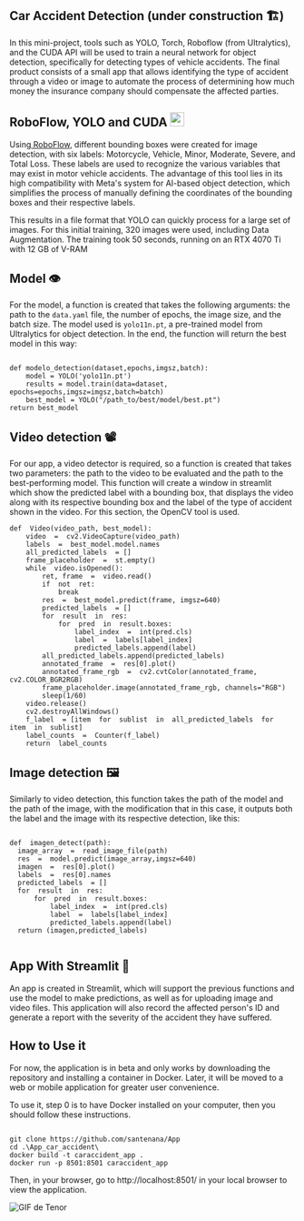 ﻿
  

## Car Accident Detection (under construction 🏗️)

In this mini-project, tools such as YOLO, Torch, Roboflow (from Ultralytics), and the CUDA API will be used to train a neural network for object detection, specifically for detecting types of vehicle accidents. The final product consists of a small app that allows identifying the type of accident through a video or image to automate the process of determining how much money the insurance company should compensate the affected parties.

  
  

## RoboFlow, YOLO and CUDA <image src="https://cdn.icon-icons.com/icons2/2699/PNG/512/nvidia_logo_icon_169902.png"  width="25">

  

Using<a  href="https://universe.roboflow.com/"  title="Title"> RoboFlow</a>, different bounding boxes were created for image detection, with six labels: Motorcycle, Vehicle, Minor, Moderate, Severe, and Total Loss. These labels are used to recognize the various variables that may exist in motor vehicle accidents. The advantage of this tool lies in its high compatibility with Meta's system for AI-based object detection, which simplifies the process of manually defining the coordinates of the bounding boxes and their respective labels.

  

This results in a file format that YOLO can quickly process for a large set of images. For this initial training, 320 images were used, including Data Augmentation. The training took 50 seconds, running on an RTX 4070 Ti with 12 GB of V-RAM

  

## Model 👁️

  

For the model, a function is created that takes the following arguments: the path to the `data.yaml` file, the number of epochs, the image size, and the batch size. The model used is `yolo11n.pt`, a pre-trained model from Ultralytics for object detection. In the end, the function will return the best model in this way:

```

def modelo_detection(dataset,epochs,imgsz,batch):
	model = YOLO('yolo11n.pt')
	results = model.train(data=dataset, epochs=epochs,imgsz=imgsz,batch=batch)
	best_model = YOLO("/path_to/best/model/best.pt")
return best_model

```

  
  

## Video detection 📽️

  

For our app, a video detector is required, so a function is created that takes two parameters: the path to the video to be evaluated and the path to the best-performing model. This function will create a window in streamlit which show the predicted label with a bounding box, that displays the video along with its respective bounding box and the label of the type of accident shown in the video. For this section, the OpenCV tool is used.

```
def  Video(video_path, best_model):
	video  =  cv2.VideoCapture(video_path)
	labels  =  best_model.model.names
	all_predicted_labels  = []
	frame_placeholder  =  st.empty()
	while  video.isOpened():
		ret, frame  =  video.read()
		if  not  ret:
			break
		res  =  best_model.predict(frame, imgsz=640)
		predicted_labels  = []
		for  result  in  res:
			for  pred  in  result.boxes:
				label_index  =  int(pred.cls)
				label  =  labels[label_index]
				predicted_labels.append(label)
		all_predicted_labels.append(predicted_labels)
		annotated_frame  =  res[0].plot()
		annotated_frame_rgb  =  cv2.cvtColor(annotated_frame, cv2.COLOR_BGR2RGB)
		frame_placeholder.image(annotated_frame_rgb, channels="RGB")
		sleep(1/60)
	video.release()
	cv2.destroyAllWindows()
	f_label  = [item  for  sublist  in  all_predicted_labels  for  item  in  sublist]
	label_counts  =  Counter(f_label)
	return  label_counts
```

  

## Image detection 🖼️

  
Similarly to video detection, this function takes the path of the model and the path of the image, with the modification that in this case, it outputs both the label and the image with its respective detection, like this:

  ```

def  imagen_detect(path):
	image_array  =  read_image_file(path)
	res  =  model.predict(image_array,imgsz=640)
	imagen  =  res[0].plot()
	labels  =  res[0].names
	predicted_labels  = []
	for  result  in  res:
		for  pred  in  result.boxes:
			label_index  =  int(pred.cls)
			label  =  labels[label_index]
			predicted_labels.append(label)
	return (imagen,predicted_labels)
  

```
  

## App With Streamlit 👑

An app is created in Streamlit, which will support the previous functions and use the model to make predictions, as well as for uploading image and video files. This application will also record the affected person's ID and generate a report with the severity of the accident they have suffered.

## How to Use it

For now, the application is in beta and only works by downloading the repository and installing a container in Docker. Later, it will be moved to a web or mobile application for greater user convenience.

To use it, step 0 is to have Docker installed on your computer, then you should follow these instructions.

```

git clone https://github.com/santenana/App
cd .\App_car_accident\
docker build -t caraccident_app .
docker run -p 8501:8501 caraccident_app
```
Then, in your browser, go to http://localhost:8501/ in your local browser to view the application.

<img src="https://tenor.com/nxpLbzXfGNc.gif" alt="GIF de Tenor" />
